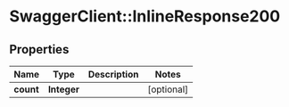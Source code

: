 # SwaggerClient::InlineResponse200

## Properties
Name | Type | Description | Notes
------------ | ------------- | ------------- | -------------
**count** | **Integer** |  | [optional] 


